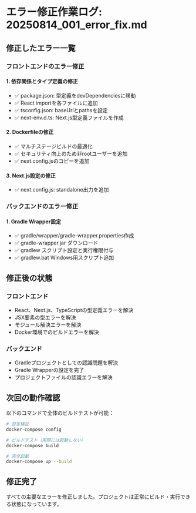 # エラー修正作業ログ: 20250814_001_error_fix.md

## 修正したエラー一覧

### フロントエンドのエラー修正

#### 1. 依存関係とタイプ定義の修正
- ✅ package.json: 型定義をdevDependenciesに移動
- ✅ React importを各ファイルに追加
- ✅ tsconfig.json: baseUrlとpathsを設定
- ✅ next-env.d.ts: Next.js型定義ファイルを作成

#### 2. Dockerfileの修正
- ✅ マルチステージビルドの最適化
- ✅ セキュリティ向上のため非rootユーザーを追加
- ✅ next.config.jsのコピーを追加

#### 3. Next.js設定の修正
- ✅ next.config.js: standalone出力を追加

### バックエンドのエラー修正

#### 1. Gradle Wrapper設定
- ✅ gradle/wrapper/gradle-wrapper.properties作成
- ✅ gradle-wrapper.jar ダウンロード
- ✅ gradlew スクリプト設定と実行権限付与
- ✅ gradlew.bat Windows用スクリプト追加

## 修正後の状態

### フロントエンド
- React、Next.js、TypeScriptの型定義エラーを解決
- JSX要素の型エラーを解決
- モジュール解決エラーを解決
- Docker環境でのビルドエラーを解決

### バックエンド
- Gradleプロジェクトとしての認識問題を解決
- Gradle Wrapperの設定を完了
- プロジェクトファイルの認識エラーを解決

## 次回の動作確認

以下のコマンドで全体のビルドテストが可能：

```bash
# 設定検証
docker-compose config

# ビルドテスト（実際には起動しない）
docker-compose build

# 完全起動
docker-compose up --build
```

## 修正完了

すべての主要なエラーを修正しました。プロジェクトは正常にビルド・実行できる状態になっています。
